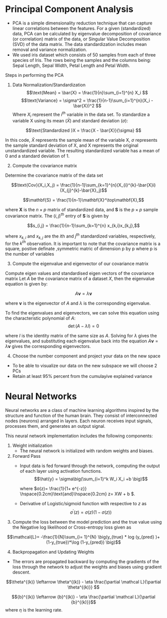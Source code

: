 # Principal Component Analysis

- PCA is a simple dimensionality reduction technique that can capture linear correlations between the features. For a given (standardized) data, PCA can be calculated by eigenvalue decomposition of covariance (or correlation) matrix of the data, or Singular Value Decomposition (SVD) of the data matrix. The data standardization includes mean removal and variance normalization.
- We used iris dataset which consists of 50 samples from each of three species of Iris. The rows being the samples and the columns being: Sepal Length, Sepal Width, Petal Length and Petal Width.

Steps in performing the PCA
1. Data Normalization/Standardization
$$\text{Mean} = \bar{X} = \frac{1}{n}\sum_{i=1}^{n} X_i $$
$$\text{Variance} = \sigma^2 = \frac{1}{n-1}\sum_{i=1}^{n}(X_i - \bar{X})^2 $$
Where $X_{i}$ represent the $i^{th}$ variable in the data set.
 To standardize a variable X using its mean ($\bar{X}$) and standard deviation ($\sigma$):

$$\text{Standardized }X = \frac{X - \bar{X}}{\sigma} $$

In this code, $\bar{X}$ represents the sample mean of the variable X, $\sigma$ represents the sample standard deviation of X, and X represents the original unstandardized variable. The resulting standardized variable has a mean of 0 and a standard deviation of 1.

2. Compute the covariance matrix

Determine the covariance matrix of the data set

$$\text{Cov}(X_i,X_j) = \frac{1}{n-1}\sum_{k=1}^{n}(X_{i}^{k}-\bar{X}i)(X_{j}^{k}-\bar{X}_j)$$

$$\mathbf{S} = \frac{1}{n-1}\mathbf{X}^\top\mathbf{X},$$


where $\mathbf{X}$ is the $n \times p$ matrix of standardized data, and $\mathbf{S}$ is the $p \times p$ sample covariance matrix. The $(i,j)^{th}$ entry of $\mathbf{S}$ is given by

$$s_{i,j} = \frac{1}{n-1}\sum_{k=1}^{n} x_{k,i}x_{k,j},$$


where $x_{k,i}$ and $x_{k,j}$ are the $i$th and $j^{th}$ standardized variables, respectively, for the $k^{th}$ observation.
It is important to note that the covariance matrix is a square, postive definate ,symmetric matric of dimension p by p where p is the number of variables

3. Compute the eigenvalue and eigenvector of our covariance matrix
   
Compute eigen values and standardised eigen vectors of the covariance matrix
Let $A$ be the covariance matrix of a dataset $X$, then the eigenvalue equation is given by:


$$A\mathbf{v} = \lambda \mathbf{v}$$

where $\mathbf{v}$ is the eigenvector of $A$ and $\lambda$ is the corresponding eigenvalue.

To find the eigenvalues and eigenvectors, we can solve this equation using the characteristic polynomial of $A$:
$$\det(A - \lambda I) = 0$$

where $I$ is the identity matrix of the same size as $A$. Solving for $\lambda$ gives the eigenvalues, and substituting each eigenvalue back into the equation $A\mathbf{v} = \lambda \mathbf{v}$ gives the corresponding eigenvectors.


4. Choose the number component and project your data on the new space

*   To be able to visualize our data on the new subspace we will choose 2 PCs 
*   Retain at least 95% percent from the cumulayive explained variance

# Neural Networks 

Neural networks are a class of machine learning algorithms inspired by the structure and function of the human brain. They consist of interconnected nodes (neurons) arranged in layers. Each neuron receives input signals, processes them, and generates an output signal.

This neural network implementation includes the following components:

1. Weight initialization
   - The neural network is initialized with random weights and biases.
2. Forward Pass
   - Input data is fed forward through the network, computing the output of each layer using activation functions.
     $$\hat{y} = \sigma\big(\sum_{i=1}^k W_i X_i +b \big)$$

     where $σ(z)= \frac{1}{1+ e^{-z}} \hspace{0.2cm}\text{and}\hspace{0.2cm} z= XW + b $.
    - Derivative of Logistic/sigmoid function with respective to $z$ as 
$$\sigma^{'}(z)= \sigma(z)(1-\sigma(z))$$
3. Compute the loss between the model prediction and the true value using the Negative log likelihood or Cross-entropy loss given as

$$\mathcal{L}= -\frac{1}{N}\sum_{i= 1}^{N} \big(y_{true} * log (y_{pred} )+ (1-y_{true})*\log (1-y_{pred}) \big)$$

4. Backpropagation and Updating Weights
- The errors are propagated backward by computing the gradients of the loss through the network to adjust the weights and biases using gradient descent.

$$\theta^{(k)} \leftarrow \theta^{(k)} - \eta \frac{\partial \mathcal L}{\partial \theta^{(k)}} $$

$${b}^{(k)}  \leftarrow {b}^{(k)} - \eta \frac{\partial \mathcal L}{\partial {b}^{(k)}}$$
where $\eta$ is the learning rate.
